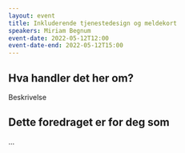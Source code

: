 ```yaml
---
layout: event
title: Inkluderende tjenestedesign og meldekort
speakers: Miriam Begnum
event-date: 2022-05-12T12:00
event-date-end: 2022-05-12T15:00
---
```

## Hva handler det her om?
Beskrivelse

## Dette foredraget er for deg som
...
